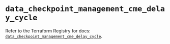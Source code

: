 # `data_checkpoint_management_cme_delay_cycle`

Refer to the Terraform Registry for docs: [`data_checkpoint_management_cme_delay_cycle`](https://registry.terraform.io/providers/checkpointsw/checkpoint/2.11.0/docs/data-sources/management_cme_delay_cycle).

